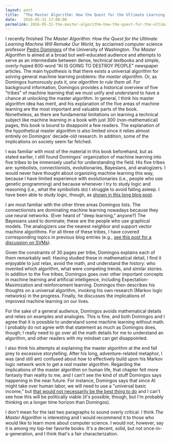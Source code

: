 ```yaml
---
layout: post
title:  "The Master Algorithm: How the Quest for the Ultimate Learning Machine Will Remake Our World"
date:   2016-05-31 17:00:00
permalink: 2016-05-31-the-master-algorithm-how-the-quest-for-the-ultimate-learning-machine-will-remake-our-world/
---
```


I recently finished *The Master Algorithm: How the Quest for the Ultimate Learning Machine Will
Remake Our World*, by acclaimed computer science professor [Pedro Domingos][1] of the University of
Washington. *The Master Algorithm* is aimed at a broad but well-educated audience and attempts to
serve as an intermediate between dense, technical textbooks and simple, overly-hyped 800-word "AI IS
GOING TO DESTROY PEOPLE" newspaper articles. The main hypothesis is that there exists a universal
algorithm for solving general machine learning problems: *the master algorithm*.  Or, as Domingos
humorously puts it, *one algorithm to rule them all*. For background information, Domingos provides
a historical overview of five "tribes" of machine learning that we must unify and understand to have
a chance at unlocking the master algorithm. In general, I think his master algorithm idea has merit,
and his explanation of the five areas of machine learning are the most important and valuable parts
of the book.  Nonetheless, as there are fundamental limitations on learning a technical subject like
machine learning in a book with just 300 (non-mathematical) pages, this book is bound to disappoint
a few readers.  The explanation of the hypothetical master algorithm is also limited since it relies
almost entirely on Domingos' decade-old research. In addition, some of the implications on society
seem far fetched.

I was familiar with most of the material in this book beforehand, but as stated earlier, I still
found Domingos' organization of machine learning into five tribes to be immensely useful for
understanding the field. His five tribes are: symbolists, connectionists, evolutionaries, Bayesians,
and analogizers. I would never have thought about organizing machine learning this way, because I
have limited experience with evolutionaries (i.e., people who use genetic programming) and because
whenever I try to study logic and reasoning (i.e., what the symbolists do) I struggle to avoid
falling asleep. I have been able to study logic, though, as [shown in this long blog post][4].

I am most familiar with the other three areas Domingos lists. The connectionists are dominating
machine learning nowadays because they use neural networks. (Ever heard of "deep learning," anyone?)
The Bayesians used to dominate; these are the people who use graphical models. The analogizers use
the nearest neighbor and support vector machine algorithms. For all three of these tribes, I have
covered corresponding topics in previous blog entries (e.g., [see this post for a discussion on
SVMs][3]).

Given the constraints of 30 pages per tribe, Domingos explains each of them remarkably well. Having
studied these in mathematical detail, I find it enjoyable to just relax, avoid the math, and
understand the history: who invented which algorithm, what were competing trends, and similar
stories.  In addition to the five tribes, Domingos goes over other important concepts in machine
learning and artificial intelligence, including Expectation-Maximization and reinforcement learning.
Domingos then describes his thoughts on a universal algorithm, invoking his own research (Markov
logic networks) in the progress.  Finally, he discusses the implications of improved machine
learning on our lives.

For the sake of a general audience, Domingos avoids mathematical details and relies on examples and
analogies. This is fine, and both Domingos and I agree that it is possible to understand some
machine learning without math. I probably do not agree with that statement as much as Domingos does,
though; I really need to go over all the math details for me to understand an algorithm, and other
readers with my mindset can get disappointed.

I also think his attempts at explaining the master algorithm at the end fall prey to excessive
storytelling. After his long, adventure-related metaphor, I was (and still am) confused about how to
effectively build upon his Markov logic network work to get a *real* master algorithm.  Regarding
the implications of the master algorithm on human life, that chapter felt more fantasty than reality
to me, and I can't see the kind of stuff Domingos says happening in the near future.  For instance,
Domingos says that since AI might take over human labor, we will need to use a "universal basic
income," but [that would not necessarily be the best thing to do][2] and I can't see how this will
be politically viable (it's possible, though, but I'm probably thinking on a longer time horizon
than Domingos).

I don't mean for the last two paragraphs to sound overly critical. I think *The Master Algorithm* is
interesting and I would recommend it to those who would like to learn more about computer science.
I would not, however, say it is among my top-tier favorite books. It's a decent, solid, but not
once-in-a-generation, and I think that's a fair characterization.

[1]:http://homes.cs.washington.edu/~pedrod/
[2]:http://www.nytimes.com/2016/06/01/business/economy/universal-basic-income-poverty.html
[3]:http://danieltakeshi.github.io/2015-08-08-perceptrons-svms-and-kernel-methods.md/
[4]:http://danieltakeshi.github.io/2015-06-22-reading-russell-and-norvig/
